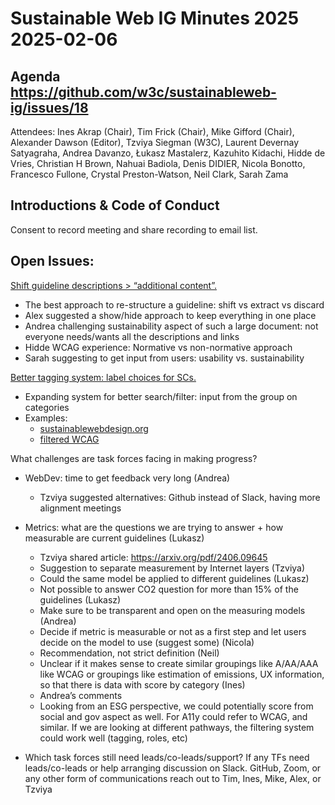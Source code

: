# Sustainable Web IG Minutes 2025 2025-02-06

## Agenda https://github.com/w3c/sustainableweb-ig/issues/18

Attendees: Ines Akrap (Chair), Tim Frick (Chair), Mike Gifford (Chair), Alexander Dawson (Editor), Tzviya Siegman (W3C), Laurent Devernay Satyagraha, Andrea Davanzo, Łukasz Mastalerz, Kazuhito Kidachi, Hidde de Vries, Christian H Brown, Nahuai Badiola, Denis DIDIER, Nicola Bonotto, Francesco Fullone, Crystal Preston-Watson, Neil Clark, Sarah Zama


## Introductions & Code of Conduct
Consent to record meeting and share recording to email list.

## Open Issues:
<a href="https://github.com/w3c/sustainableweb-wsg/issues/14#issuecomment-2629405813">Shift guideline descriptions > “additional content”.</a>
* The best approach to re-structure a guideline: shift vs extract vs discard
* Alex suggested a show/hide approach to keep everything in one place
* Andrea challenging sustainability aspect of such a large document: not everyone needs/wants all the descriptions and links
* Hidde WCAG experience: Normative vs non-normative approach
* Sarah suggesting to get input from users: usability vs. sustainability

<a href="https://github.com/w3c/sustainableweb-wsg/issues/14#issuecomment-2612676839">Better tagging system: label choices for SCs.</a>
* Expanding system for better search/filter: input from the group on categories
* Examples: 
	* <a href="https://sustainablewebdesign.org/guidelines/">sustainablewebdesign.org</a>
	* <a href="https://www.w3.org/WAI/WCAG22/quickref/?versions=2.2&currentsidebar=%23col_customize">filtered WCAG</a>

What challenges are task forces facing in making progress?
* WebDev: time to get feedback very long (Andrea)
	* Tzviya suggested alternatives: Github instead of Slack, having more alignment meetings
* Metrics: what are the questions we are trying to answer + how measurable are current guidelines (Lukasz)
	* Tzviya shared article: https://arxiv.org/pdf/2406.09645 
	* Suggestion to separate measurement by Internet layers (Tzviya)
	* Could the same model be applied to different guidelines (Lukasz)
	* Not possible to answer CO2 question for more than 15% of the guidelines (Lukasz)
	* Make sure to be transparent and open on the measuring models (Andrea)
	* Decide if metric is measurable or not as a first step and let users decide on the model to use (suggest some) (Nicola)
	* Recommendation, not strict definition (Neil)
	* Unclear if it makes sense to create similar groupings like A/AA/AAA like WCAG or groupings like estimation of emissions, UX information, so that there is data with score by category (Ines)
	* Andrea’s comments
	* Looking from an ESG perspective, we could potentially score from social and gov aspect as well. For A11y could refer to WCAG, and similar. If we are looking at different pathways, the filtering system could work well (tagging, roles, etc)

* Which task forces still need leads/co-leads/support? If any TFs need leads/co-leads or help arranging discussion on Slack. GitHub, Zoom, or any other form of communications reach out to Tim, Ines, Mike, Alex, or Tzviya



